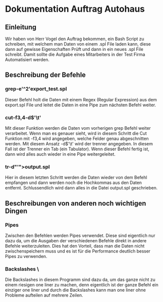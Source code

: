 # Dokumentation Auftrag Autohaus

## Einleitung

Wir haben von Herr Vogel den Auftrag bekommen, ein Bash Script zu schreiben, mit welchem man Daten von einem .spl File laden kann, diese dann auf gewisse Eigenschaften Prüft und dann in ein neues .spl File schreibt. Damit sollte die Aufgabe eines Mitarbeiters in der Test Firma Automatisiert werden.

## Beschreibung der Befehle

### grep-e'^2'export_test.spl

Dieser Befehl holt die Daten mit einem Regex (Regular Expression) aus dem export.spl File und leitet die Daten in eine Pipe zum nächsten Befehl weiter.

### cut-f3,4-d$'\t'

Mit dieser Funktion werden die Daten vom vorherigen grep Befehl weiter verarbeitet. Wenn man es genauer sieht, wird in diesem Schritt die Cut Funktion mit -f3,4 wird angegeben, welche Felder genau abgeschnitten werden. Mit diesem Ansatz -d$'\t' wird der trenner angegeben. In diesem Fall ist der Trenner ein Tab (ein Tabulator). Wenn dieser Befehl fertig ist, dann wird alles auch wieder in eine Pipe weitergeleitet.

### tr-d"'">output.spl

Hier in diesem letzten Schritt werden die Daten wieder von dem Befehl empfangen und dann werden noch die Hochkommas aus den Daten entfernt. Schlussendlich wird dann alles in die Datei output.spl geschrieben.

## Beschreibungen von anderen noch wichtigen Dingen

### Pipes

Zwischen den Befehlen werden Pipes verwendet. Diese sind eigentlich nur dazu da, um die Ausgaben der verschiedenen Befehle direkt in andere Befehle weiterzuleiten. Dies hat den Vorteil, dass man die Daten nicht zwischenspeichern muss und es ist für die Performance deutlich besser Pipes zu verwenden.

### Backslashes \

Die Backslashes in diesem Programm sind dazu da, um das ganze nicht zu einem riesigen one liner zu machen, denn eigentlich ist der ganze Befehl ein einziger one liner und durch die Backslashes kann man one liner ohne Probleme aufteilen auf mehrere Zeilen.
